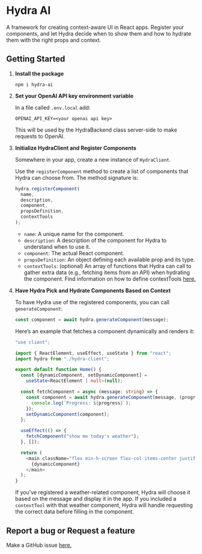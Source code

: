# Hydra AI

A framework for creating context-aware UI in React apps. Register your components, and let Hydra decide when to show them and how to hydrate them with the right props and context.

## Getting Started

1. **Install the package**

   ```shell
   npm i hydra-ai
   ```

2. **Set your OpenAI API key environment variable**

   In a file called `.env.local` add:

   ```
   OPENAI_API_KEY=<your openai api key>
   ```

   This will be used by the HydraBackend class server-side to make requests to OpenAI.

3. **Initialize HydraClient and Register Components**

   Somewhere in your app, create a new instance of `HydraClient`.

   Use the `registerComponent` method to create a list of components that Hydra can choose from. The method signature is:

   ```typescript
   hydra.registerComponent(
     name,
     description,
     component,
     propsDefinition,
     contextTools
   );
   ```

   - `name`: A unique name for the component.
   - `description`: A description of the component for Hydra to understand when to use it.
   - `component`: The actual React component.
   - `propsDefinition`: An object defining each available prop and its type.
   - `contextTools`: (optional) An array of functions that Hydra can call to gather extra data (e.g., fetching items from an API) when hydrating the component. Find information on how to define contextTools [here.](/docs/context-tools.md)

4. **Have Hydra Pick and Hydrate Components Based on Context**

   To have Hydra use of the registered components, you can call `generateComponent`:

   ```typescript
   const component = await hydra.generateComponent(message);
   ```

   Here’s an example that fetches a component dynamically and renders it:

   ```typescript
   "use client";

   import { ReactElement, useEffect, useState } from "react";
   import hydra from "./hydra-client";

   export default function Home() {
     const [dynamicComponent, setDynamicComponent] =
       useState<ReactElement | null>(null);

     const fetchComponent = async (message: string) => {
       const component = await hydra.generateComponent(message, (progress) => {
         console.log(`Progress: ${progress}`);
       });
       setDynamicComponent(component);
     };

     useEffect(() => {
       fetchComponent("show me today's weather");
     }, []);

     return (
       <main className="flex min-h-screen flex-col items-center justify-center">
         {dynamicComponent}
       </main>
     );
   }
   ```

   If you've registered a weather-related component, Hydra will choose it based on the message and display it in the app. If you included a `contextTool` with that weather component, Hydra will handle requesting the correct data before filling in the component.

## Report a bug or Request a feature

Make a GitHub issue [here.](https://github.com/michaelmagan/hydraai/issues/new)
